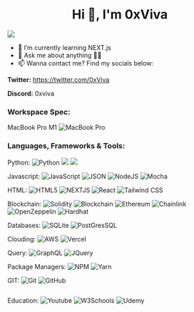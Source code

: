 <h1 align="center">Hi 👋, I'm 0xViva</h1>
<img src="https://user-images.githubusercontent.com/73097560/115834477-dbab4500-a447-11eb-908a-139a6edaec5c.gif">


- 🌱 I’m currently learning NEXT.js
- 💬 Ask me about anything 👨‍💻
- 📫 Wanna contact me? Find my socials below:
  
**Twitter:** https://twitter.com/0xViva 

**Discord:** 0xviva

<h3>Workspace Spec:</h3>
<p>
MacBook Pro M1 <img alt="MacBook Pro" src="https://img.shields.io/badge/apple%20silicon-333333?style=for-the-badge&logo=apple&logoColor=white"/>


</p>



<h3 align="left">Languages, Frameworks & Tools:</h3>
<p align="center"> 

Python:
  <img alt="Python" src="https://img.shields.io/badge/python-%2314354C.svg?&style=for-the-badge&logo=python&logoColor=white"/>
    <img src="https://img.shields.io/badge/Pandas-2C2D72?style=for-the-badge&logo=pandas&logoColor=white" /> 
     <img src="https://img.shields.io/badge/Flask-000000?style=for-the-badge&logo=flask&logoColor=white" />   

Javascript:
  <img alt="JavaScript" src="https://img.shields.io/badge/javascript-%23323330.svg?&style=for-the-badge&logo=javascript&logoColor=%23F7DF1E"/>
  <img alt="JSON" src="https://img.shields.io/badge/json-5E5C5C?style=for-the-badge&logo=json&logoColor=white"/>
  <img alt="NodeJS" src="https://img.shields.io/badge/node.js-%2343853D.svg?&style=for-the-badge&logo=node.js&logoColor=white"/>
<img alt="Mocha" src="https://img.shields.io/badge/Mocha-8D6748?style=for-the-badge&logo=Mocha&logoColor=white"/>

HTML:
   <img alt="HTML5" src="https://img.shields.io/badge/html5-%23E34F26.svg?&style=for-the-badge&logo=html5&logoColor=white"/>
   <img alt="NEXTJS" src="https://img.shields.io/badge/next.js-000000?style=for-the-badge&logo=nextdotjs&logoColor=white"/>
  <img alt="React" src="https://img.shields.io/badge/react-%2320232a.svg?&style=for-the-badge&logo=react&logoColor=%2361DAFB"/>
 <img alt="Tailwind CSS" src="https://img.shields.io/badge/Tailwind_CSS-38B2AC?style=for-the-badge&logo=tailwind-css&logoColor=white"/>

Blockchain:
  <img alt="Solidity" src="https://img.shields.io/badge/Solidity-e6e6e6?style=for-the-badge&logo=solidity&logoColor=black"/>
  <img alt="Blockchain" src="https://img.shields.io/badge/Blockchain.com-121D33?logo=blockchaindotcom&logoColor=fff&style=for-the-badge"/>
  <img alt="Ethereum" src="https://img.shields.io/badge/Ethereum-3C3C3D?style=for-the-badge&logo=Ethereum&logoColor=white"/>
  <img alt="Chainlink" src="https://img.shields.io/badge/chainlink-375BD2?style=for-the-badge&logo=chainlink&logoColor=white"/>
  <img alt="OpenZeppelin" src="https://img.shields.io/badge/OpenZeppelin-4E5EE4?logo=OpenZeppelin&logoColor=fff&style=for-the-badge"/>
  <img alt="Hardhat" src="https://img.shields.io/badge/Hardhat-fff100?logo=hardhat.svg&logoColor=fff&style=for-the-badge"/>

Databases:
<img alt="SQLite" src="https://img.shields.io/badge/SQLite-07405E?style=for-the-badge&logo=sqlite&logoColor=white"/>
<img alt="PostGresSQL" src="https://img.shields.io/badge/PostgreSQL-316192?style=for-the-badge&logo=postgresql&logoColor=white"/>

Clouding:
<img alt="AWS" src="https://img.shields.io/badge/Amazon_AWS-FF9900?style=for-the-badge&logo=amazonaws&logoColor=white"/>
<img alt="Vercel" src="https://img.shields.io/badge/Vercel-000000?style=for-the-badge&logo=vercel&logoColor=white"/>

Query:
<img alt="GraphQL" src="https://img.shields.io/badge/GraphQl-E10098?style=for-the-badge&logo=graphql&logoColor=white"/>
<img alt="JQuery" src="https://img.shields.io/badge/Mocha-8D6748?style=for-the-badge&logo=Mocha&logoColor=white"/>

Package Managers:
<img alt="NPM" src="https://img.shields.io/badge/npm-CB3837?style=for-the-badge&logo=npm&logoColor=white"/>
<img alt="Yarn" src="https://img.shields.io/badge/Yarn-2C8EBB?style=for-the-badge&logo=yarn&logoColor=white"/>

GIT:
  <img alt="Git" src="https://img.shields.io/badge/git-%23F05033.svg?&style=for-the-badge&logo=git&logoColor=white"/>
  <img alt="GitHub" src="https://img.shields.io/badge/github-%23121011.svg?&style=for-the-badge&logo=github&logoColor=white"/>
</p>
<img alt="" src=""/>

Education:
<img alt="Youtube" src="https://img.shields.io/badge/YouTube-FF0000?style=for-the-badge&logo=youtube&logoColor=white"/>
<img alt="W3Schools" src="https://img.shields.io/badge/W3Schools-04AA6D?style=for-the-badge&logo=W3Schools&logoColor=white"/>
<img alt="Udemy" src="https://img.shields.io/badge/Udemy-EC5252?style=for-the-badge&logo=Udemy&logoColor=white"/>

<br/> <br/>

